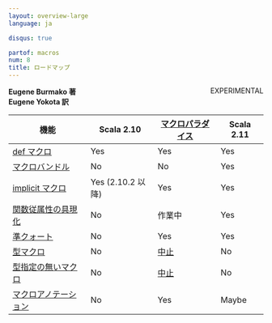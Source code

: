 ```yaml
---
layout: overview-large
language: ja

disqus: true

partof: macros
num: 8
title: ロードマップ
---
```


<span class="label warning" style="float: right;">EXPERIMENTAL</span>

**Eugene Burmako 著**<br>
**Eugene Yokota 訳**

| 機能                                                                           | Scala 2.10         | [マクロパラダイス](/ja/overviews/macros/paradise.html)                                         | Scala 2.11   |
|-----------------------------------------------------------------------------------|--------------------|-------------------------------------------------------------------------------------------|--------------|
| [def マクロ](/ja/overviews/macros/overview.html)                                     | Yes                | Yes                                                                                       | Yes          |
| [マクロバンドル](/ja/overviews/macros/bundles.html)                                   | No                 | No                                                                                        | Yes          |
| [implicit マクロ](/ja/overviews/macros/implicits.html)                               | Yes (2.10.2 以降) | Yes                                                                                       | Yes          |
| [関数従属性の具現化](/ja/overviews/macros/implicits.html#fundep_materialization) | No                 | 作業中                                                                              | Yes |
| [準クォート](/ja/overviews/macros/quasiquotes.html)                                 | No                 | Yes                                                                                       | Yes          |
| [型マクロ](/ja/overviews/macros/typemacros.html)                                  | No                 | [中止](http://scalamacros.org/news/2013/08/05/macro-paradise-2.0.0-snapshot.html) | No           |
| [型指定の無いマクロ](/ja/overviews/macros/untypedmacros.html)                            | No                 | [中止](http://scalamacros.org/news/2013/08/05/macro-paradise-2.0.0-snapshot.html) | No           |
| [マクロアノテーション](/ja/overviews/macros/annotations.html)                           | No                 | Yes                                                                                       | Maybe        |
